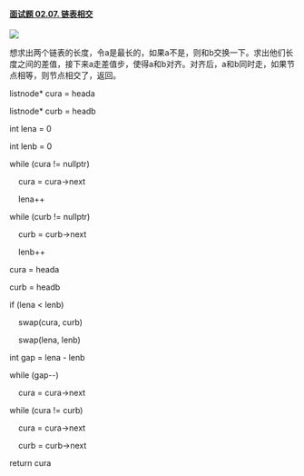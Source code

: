 #### [面试题 02.07. 链表相交](https://leetcode.cn/problems/intersection-of-two-linked-lists-lcci/)

![](C:\Users\Administrator\AppData\Roaming\marktext\images\2022-08-04-14-30-45-image.png)

想求出两个链表的长度，令a是最长的，如果a不是，则和b交换一下。求出他们长度之间的差值，接下来a走差值步，使得a和b对齐。对齐后，a和b同时走，如果节点相等，则节点相交了，返回。

listnode* cura = heada

listnode* curb = headb

int lena = 0

int lenb = 0

while (cura != nullptr) 

    cura = cura->next

    lena++

while (curb != nullptr)

    curb = curb->next

    lenb++

cura = heada

curb = headb

if (lena < lenb) 

    swap(cura, curb)

    swap(lena, lenb)

int gap = lena - lenb

while (gap--)

    cura = cura->next

while (cura != curb)

    cura = cura->next

    curb = curb->next

return cura
